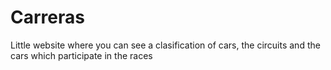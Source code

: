 # Carreras
Little website where you can see a clasification of cars, the circuits and the cars which participate in the races
